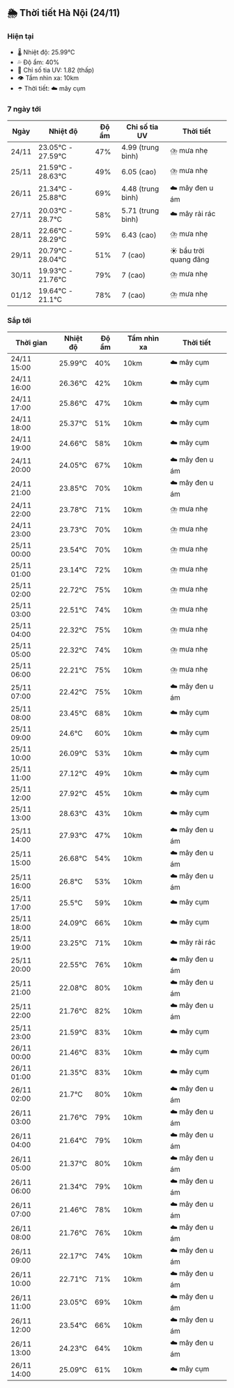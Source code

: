 ## 🌦️ Thời tiết Hà Nội (24/11)

### Hiện tại

- 🌡️ Nhiệt độ: 25.99℃
- 💦 Độ ẩm: 40%
- 🌟 Chỉ số tia UV: 1.82 (thấp)
- 👁️ Tầm nhìn xa: 10km
- ☂️ Thời tiết: ☁️ mây cụm

### 7 ngày tới

| Ngày | Nhiệt độ | Độ ẩm | Chỉ số tia UV | Thời tiết |
| --- | --- | --- | --- | --- |
| 24/11 | 23.05℃ - 27.59℃ | 47% | 4.99 (trung bình) | ⛈️ mưa nhẹ |
| 25/11 | 21.59℃ - 28.63℃ | 49% | 6.05 (cao) | ⛈️ mưa nhẹ |
| 26/11 | 21.34℃ - 25.88℃ | 69% | 4.48 (trung bình) | ☁️ mây đen u ám |
| 27/11 | 20.03℃ - 28.7℃ | 58% | 5.71 (trung bình) | ☁️ mây rải rác |
| 28/11 | 22.66℃ - 28.29℃ | 59% | 6.43 (cao) | ⛈️ mưa nhẹ |
| 29/11 | 20.79℃ - 28.04℃ | 51% | 7 (cao) | ☀️ bầu trời quang đãng |
| 30/11 | 19.93℃ - 21.76℃ | 79% | 7 (cao) | ⛈️ mưa nhẹ |
| 01/12 | 19.64℃ - 21.1℃ | 78% | 7 (cao) | ⛈️ mưa nhẹ |

### Sắp tới

| Thời gian | Nhiệt độ | Độ ẩm | Tầm nhìn xa | Thời tiết |
| --- | --- | --- | --- | --- |
| 24/11 15:00 | 25.99℃ | 40% | 10km | ☁️ mây cụm |
| 24/11 16:00 | 26.36℃ | 42% | 10km | ☁️ mây cụm |
| 24/11 17:00 | 25.86℃ | 47% | 10km | ☁️ mây cụm |
| 24/11 18:00 | 25.37℃ | 51% | 10km | ☁️ mây cụm |
| 24/11 19:00 | 24.66℃ | 58% | 10km | ☁️ mây cụm |
| 24/11 20:00 | 24.05℃ | 67% | 10km | ☁️ mây đen u ám |
| 24/11 21:00 | 23.85℃ | 70% | 10km | ☁️ mây đen u ám |
| 24/11 22:00 | 23.78℃ | 71% | 10km | ⛈️ mưa nhẹ |
| 24/11 23:00 | 23.73℃ | 70% | 10km | ⛈️ mưa nhẹ |
| 25/11 00:00 | 23.54℃ | 70% | 10km | ⛈️ mưa nhẹ |
| 25/11 01:00 | 23.14℃ | 72% | 10km | ⛈️ mưa nhẹ |
| 25/11 02:00 | 22.72℃ | 75% | 10km | ⛈️ mưa nhẹ |
| 25/11 03:00 | 22.51℃ | 74% | 10km | ⛈️ mưa nhẹ |
| 25/11 04:00 | 22.32℃ | 75% | 10km | ⛈️ mưa nhẹ |
| 25/11 05:00 | 22.32℃ | 74% | 10km | ⛈️ mưa nhẹ |
| 25/11 06:00 | 22.21℃ | 75% | 10km | ⛈️ mưa nhẹ |
| 25/11 07:00 | 22.42℃ | 75% | 10km | ☁️ mây đen u ám |
| 25/11 08:00 | 23.45℃ | 68% | 10km | ☁️ mây cụm |
| 25/11 09:00 | 24.6℃ | 60% | 10km | ☁️ mây cụm |
| 25/11 10:00 | 26.09℃ | 53% | 10km | ☁️ mây cụm |
| 25/11 11:00 | 27.12℃ | 49% | 10km | ☁️ mây cụm |
| 25/11 12:00 | 27.92℃ | 45% | 10km | ☁️ mây cụm |
| 25/11 13:00 | 28.63℃ | 43% | 10km | ☁️ mây cụm |
| 25/11 14:00 | 27.93℃ | 47% | 10km | ☁️ mây đen u ám |
| 25/11 15:00 | 26.68℃ | 54% | 10km | ☁️ mây đen u ám |
| 25/11 16:00 | 26.8℃ | 53% | 10km | ☁️ mây đen u ám |
| 25/11 17:00 | 25.5℃ | 59% | 10km | ☁️ mây cụm |
| 25/11 18:00 | 24.09℃ | 66% | 10km | ☁️ mây cụm |
| 25/11 19:00 | 23.25℃ | 71% | 10km | ☁️ mây rải rác |
| 25/11 20:00 | 22.55℃ | 76% | 10km | ☁️ mây đen u ám |
| 25/11 21:00 | 22.08℃ | 80% | 10km | ☁️ mây đen u ám |
| 25/11 22:00 | 21.76℃ | 82% | 10km | ☁️ mây đen u ám |
| 25/11 23:00 | 21.59℃ | 83% | 10km | ☁️ mây cụm |
| 26/11 00:00 | 21.46℃ | 83% | 10km | ☁️ mây cụm |
| 26/11 01:00 | 21.35℃ | 83% | 10km | ☁️ mây cụm |
| 26/11 02:00 | 21.7℃ | 80% | 10km | ☁️ mây đen u ám |
| 26/11 03:00 | 21.76℃ | 79% | 10km | ☁️ mây đen u ám |
| 26/11 04:00 | 21.64℃ | 79% | 10km | ☁️ mây đen u ám |
| 26/11 05:00 | 21.37℃ | 80% | 10km | ☁️ mây đen u ám |
| 26/11 06:00 | 21.34℃ | 79% | 10km | ☁️ mây đen u ám |
| 26/11 07:00 | 21.46℃ | 78% | 10km | ☁️ mây đen u ám |
| 26/11 08:00 | 21.76℃ | 76% | 10km | ☁️ mây đen u ám |
| 26/11 09:00 | 22.17℃ | 74% | 10km | ☁️ mây đen u ám |
| 26/11 10:00 | 22.71℃ | 71% | 10km | ☁️ mây đen u ám |
| 26/11 11:00 | 23.05℃ | 69% | 10km | ☁️ mây đen u ám |
| 26/11 12:00 | 23.54℃ | 66% | 10km | ☁️ mây đen u ám |
| 26/11 13:00 | 24.23℃ | 64% | 10km | ☁️ mây đen u ám |
| 26/11 14:00 | 25.09℃ | 61% | 10km | ☁️ mây cụm |
